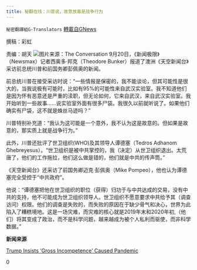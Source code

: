 ```yaml
---
title: 秘翻在线：川普说，故意放毒是战争行为
---
```

`秘密翻譯組G-Translators` [轉載自GNews](https://gnews.org/zh-hans/1545216/)

撰稿：彩虹

责编：胡天
![](https://assets.gnews.org/wp-content/uploads/2021/09/image-267.png)图片来源：The Conversation
9月20日，《新闻极限》（Newsmax）记者西奥多·邦克（Theodore Bunker）报道了澳洲《天空新闻台》采访前总统川普和前国务卿彭佩奥的新闻。

前总统川普在接受采访时说：“一些情报是保密的，我不能谈论，但其可能性是很大的，当我说极有可能时，比如有95%的可能性来自武汉实验室。我不知道他们是因为怀有恶意还是严重的渎职，但无论如何，它来自武汉，来自武汉实验室。我开始听到一些故事……说实验室外面有很多尸袋。我很久以前就听说了。如果他们确实有尸袋，这不就是蛛丝马迹吗？”

川普特别补充道：“我认为这可能是一个意外，我不认为这是故意的。但如果是故意的，那实质上就是战争行为。”

此外，川普还批评了世卫组织(WHO)及其领导人谭德塞（Tedros Adhanom Ghebreyesus）。“世卫组织是被中共掌控的，我（决定）从世卫组织退出。太荒唐了，他们的工作拖拉，他们这么做是错的，他们就是中共的传声筒。”

《天空新闻台》还采访了前国务卿迈克·彭佩奥（Mike Pompeo），他也认为谭德塞完全受控于“中共政府”。

他说：“谭德塞把他在世卫组织的职位（获得）归功于与中共达成的交易，没有中共的支持，他不可能成为世卫组织领导人。世卫组织不愿意要求中共给予其（调查访问）权限。他们的调查是失败的，而失败的原因在于缺少骨气和决心，世界为此陷入了糟糕境地。这是一场灾难，而灾难的核心就是2019年末和2020年初,（他们）将其变成了政治，而不是科学问题，越来越成为被个人私利而驱使，而非科学数据。”

**新闻来源**

[Trump Insists ‘Gross Incompetence’ Caused Pandemic](https://www.newsmax.com/newsfront/trump-covid-19-china-wuhan/2021/09/20/id/1037146/)

0
